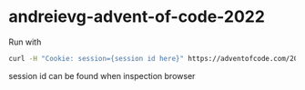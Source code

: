 # andreievg-advent-of-code-2022
 
Run with

```bash
curl -H "Cookie: session={session id here}" https://adventofcode.com/2022/day/1/input | cargo run -- day1-2
```

session id can be found when inspection browser